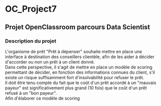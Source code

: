 # OC_Project7
## Projet OpenClassroom parcours Data Scientist

### Description du projet
L'organisme de prêt "Prêt à dépenser" souhaite mettre en place une interface à destination des conseillers clientèle, afin de les aider à décider d'accorder ou non un prêt à un client donné.  
Dans cette perspective, il s'agit de mettre en place un modèle de scoring permettant de décider, en fonction des informations connues du client, s'il existe un risque suffisamment fort d'insolvabilité pour refuser le prêt.  
Il doit être tenu compte du fait que le coût d'un prêt accordé à un "mauvais payeur" est significativement plus grand (10 fois) que le coût d'un prêt refusé à un "bon payeur".  
Afin d'élaborer ce modèle de scoring

